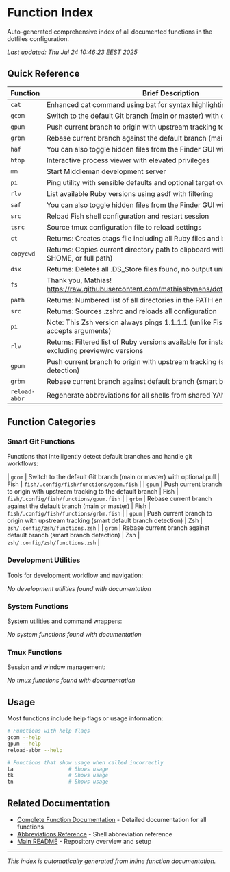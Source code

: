 # Function Index

Auto-generated comprehensive index of all documented functions in the dotfiles configuration.

_Last updated: Thu Jul 24 10:46:23 EEST 2025_

## Quick Reference

| Function      | Brief Description                                                                                          | Shell | File Location                           |
| ------------- | ---------------------------------------------------------------------------------------------------------- | ----- | --------------------------------------- |
| `cat`         | Enhanced cat command using bat for syntax highlighting and paging                                          | Fish  | `fish/.config/fish/functions/cat.fish`  |
| `gcom`        | Switch to the default Git branch (main or master) with optional pull                                       | Fish  | `fish/.config/fish/functions/gcom.fish` |
| `gpum`        | Push current branch to origin with upstream tracking to the default branch                                 | Fish  | `fish/.config/fish/functions/gpum.fish` |
| `grbm`        | Rebase current branch against the default branch (main or master)                                          | Fish  | `fish/.config/fish/functions/grbm.fish` |
| `haf`         | You can also toggle hidden files from the Finder GUI with Cmd + Shift + .                                  | Fish  | `fish/.config/fish/functions/haf.fish`  |
| `htop`        | Interactive process viewer with elevated privileges                                                        | Fish  | `fish/.config/fish/functions/htop.fish` |
| `mm`          | Start Middleman development server                                                                         | Fish  | `fish/.config/fish/functions/mm.fish`   |
| `pi`          | Ping utility with sensible defaults and optional target override                                           | Fish  | `fish/.config/fish/functions/pi.fish`   |
| `rlv`         | List available Ruby versions using asdf with filtering                                                     | Fish  | `fish/.config/fish/functions/rlv.fish`  |
| `saf`         | You can also toggle hidden files from the Finder GUI with Cmd + Shift + .                                  | Fish  | `fish/.config/fish/functions/saf.fish`  |
| `src`         | Reload Fish shell configuration and restart session                                                        | Fish  | `fish/.config/fish/functions/src.fish`  |
| `tsrc`        | Source tmux configuration file to reload settings                                                          | Fish  | `fish/.config/fish/functions/tsrc.fish` |
| `ct`          | Returns: Creates ctags file including all Ruby files and bundled gem paths                                 | Zsh   | `zsh/.config/zsh/functions.zsh`         |
| `copycwd`     | Returns: Copies current directory path to clipboard with chosen format (~, $HOME, or full path)            | Zsh   | `zsh/.config/zsh/functions.zsh`         |
| `dsx`         | Returns: Deletes all .DS_Store files found, no output unless errors occur                                  | Zsh   | `zsh/.config/zsh/functions.zsh`         |
| `fs`          | Thank you, Mathias! <https://raw.githubusercontent.com/mathiasbynens/dotfiles/master/.functions>           | Zsh   | `zsh/.config/zsh/functions.zsh`         |
| `path`        | Returns: Numbered list of all directories in the PATH environment variable                                 | Zsh   | `zsh/.config/zsh/functions.zsh`         |
| `src`         | Returns: Sources .zshrc and reloads all configuration                                                      | Zsh   | `zsh/.config/zsh/functions.zsh`         |
| `pi`          | Note: This Zsh version always pings 1.1.1.1 (unlike Fish version which accepts arguments)                  | Zsh   | `zsh/.config/zsh/functions.zsh`         |
| `rlv`         | Returns: Filtered list of Ruby versions available for installation via asdf, excluding preview/rc versions | Zsh   | `zsh/.config/zsh/functions.zsh`         |
| `gpum`        | Push current branch to origin with upstream tracking (smart default branch detection)                      | Zsh   | `zsh/.config/zsh/functions.zsh`         |
| `grbm`        | Rebase current branch against default branch (smart branch detection)                                      | Zsh   | `zsh/.config/zsh/functions.zsh`         |
| `reload-abbr` | Regenerate abbreviations for all shells from shared YAML source                                            | Zsh   | `zsh/.config/zsh/functions.zsh`         |

## Function Categories

### Smart Git Functions

Functions that intelligently detect default branches and handle git workflows:

| `gcom` | Switch to the default Git branch (main or master) with optional pull | Fish | `fish/.config/fish/functions/gcom.fish` |
| `gpum` | Push current branch to origin with upstream tracking to the default branch | Fish | `fish/.config/fish/functions/gpum.fish` |
| `grbm` | Rebase current branch against the default branch (main or master) | Fish | `fish/.config/fish/functions/grbm.fish` |
| `gpum` | Push current branch to origin with upstream tracking (smart default branch detection) | Zsh | `zsh/.config/zsh/functions.zsh` |
| `grbm` | Rebase current branch against default branch (smart branch detection) | Zsh | `zsh/.config/zsh/functions.zsh` |

### Development Utilities

Tools for development workflow and navigation:

_No development utilities found with documentation_

### System Functions

System utilities and command wrappers:

_No system functions found with documentation_

### Tmux Functions

Session and window management:

_No tmux functions found with documentation_

## Usage

Most functions include help flags or usage information:

```bash
# Functions with help flags
gcom --help
gpum --help
reload-abbr --help

# Functions that show usage when called incorrectly
ta                  # Shows usage
tk                  # Shows usage
tn                  # Shows usage
```

## Related Documentation

- [Complete Function Documentation](./README.md) - Detailed documentation for all functions
- [Abbreviations Reference](../abbreviations.md) - Shell abbreviation reference
- [Main README](../../README.md) - Repository overview and setup

---

_This index is automatically generated from inline function documentation._
